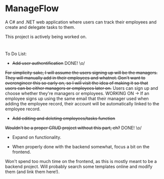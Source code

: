 # ManageFlow
 A C# and .NET web application where users can track their employees and create and delegate tasks to them.

 This project is actively being worked on.
#

To Do List: 
- ~~Add user authentification~~ DONE! \o/

~~For simplicity sake, I will assume the users signing up will be the managers. They will manually add in their employees and whatnot. 
Don't want to overengineer this so early on, so I will visit the idea of making it so that users can be either managers or employees later on.~~
Users can sign up and choose whether they're managers or employees. 
WORKING ON -> If an employee signs up using the same email that their manager used when adding the employee record, their account will be automatically linked to the employee record.

- ~~Add editing and deleting employees/tasks function~~

~~Wouldn't be a proper CRUD project without this part, eh?~~ DONE! \o/

- Expand on functionality.

 

- When properly done with the backend somewhat, focus a bit on the frontend. 

Won't spend too much time on the frontend, as this is mostly meant to be a backend project. Will probably search some templates online and modify them (and link them here!).
